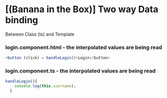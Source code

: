 # [(Banana in the Box)] Two way Data binding

Between Class (ts) and Template


### login.component.html - the interpolated values are being read

```typescript
<button (click) = handleLogin()>Login</button>
```

### login.component.ts - the interpolated values are being read
```ts
handleLogin(){
    console.log(this.username);
  }

```

